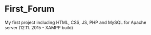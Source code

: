 # First_Forum
My first project including HTML, CSS, JS, PHP and MySQL for Apache server (12.11. 2015 - XAMPP build)
